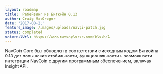 ```yaml
---
layout: roadmap
title:  Ребейзинг из Биткойн 0.13
author: Craig MacGregor
date: '2017-08-21'
feature_image: /images/uploads/navpi-patch.jpg
status: completed
externalUrl: https://www.navexplorer.com/block/1
---
```


NavCoin Core был обновлен в соответствии с исходным кодом Биткойна 0.13 для повышения стабильности, функциональности и возможности интеграции NavCoin с другим программным обеспечением, включая Insight&nbsp;API.
